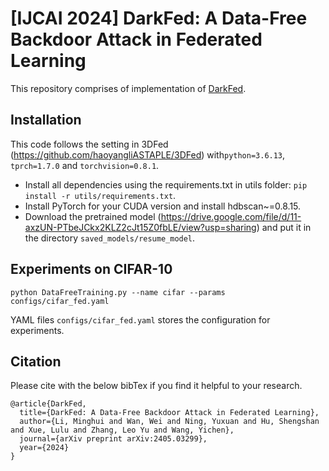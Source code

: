 # [IJCAI 2024] DarkFed: A Data-Free Backdoor Attack in Federated Learning
This repository comprises of implementation of [DarkFed](https://arxiv.org/pdf/2405.03299).

## Installation
This code follows the setting in 3DFed (https://github.com/haoyangliASTAPLE/3DFed) with`python=3.6.13`, `tprch=1.7.0` and `torchvision=0.8.1`.
* Install all dependencies using the requirements.txt in utils folder: `pip install -r utils/requirements.txt`.
* Install PyTorch for your CUDA version and install hdbscan~=0.8.15.
* Download the pretrained model (https://drive.google.com/file/d/11-axzUN-PTbeJCkx2KLZ2cJt15Z0fbLE/view?usp=sharing) and put it in the directory `saved_models/resume_model`.

## Experiments on CIFAR-10
```
python DataFreeTraining.py --name cifar --params configs/cifar_fed.yaml
```
YAML files `configs/cifar_fed.yaml` stores the configuration for experiments.

## Citation
Please cite with the below bibTex if you find it helpful to your research.
```
@article{DarkFed,
  title={DarkFed: A Data-Free Backdoor Attack in Federated Learning},
  author={Li, Minghui and Wan, Wei and Ning, Yuxuan and Hu, Shengshan and Xue, Lulu and Zhang, Leo Yu and Wang, Yichen},
  journal={arXiv preprint arXiv:2405.03299},
  year={2024}
}
```
